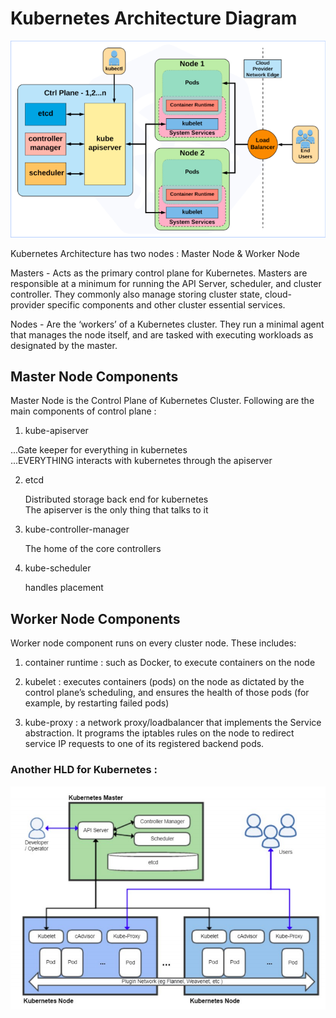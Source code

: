 # Kubernetes Architecture Diagram

![alt text](https://github.com/Shwetanshu/Kubernetes-example/blob/master/img/Architecture_Diagram.png)

Kubernetes Architecture has two nodes : Master Node & Worker Node

Masters - Acts as the primary control plane for Kubernetes. Masters are responsible at a minimum for running the API Server, scheduler, and cluster controller. They commonly also manage storing cluster state, cloud-provider specific components and other cluster essential services. 

Nodes - Are the ‘workers’ of a Kubernetes cluster. They run a minimal agent that manages the node itself, and are tasked with executing workloads as designated by the master. 

## Master Node Components

Master Node is the Control Plane of Kubernetes Cluster. Following are the main components of control plane :

1. kube-apiserver

...Gate keeper for everything in kubernetes<br/>
...EVERYTHING interacts with kubernetes through the apiserver

2. etcd

	Distributed storage back end for kubernetes<br/>
	The apiserver is the only thing that talks to it

3. kube-controller-manager

	The home of the core controllers

4. kube-scheduler

	handles placement

## Worker Node Components

Worker node component runs on every cluster node. These includes:

1. container runtime : such as Docker, to execute containers on the node

2. kubelet : executes containers (pods) on the node as dictated by the control plane’s scheduling, and ensures the
health of those pods (for example, by restarting failed pods)

3. kube-proxy : a network proxy/loadbalancer that implements the Service abstraction. It programs the iptables rules on
the node to redirect service IP requests to one of its registered backend pods.

### Another HLD for Kubernetes :

![alt text](https://github.com/Shwetanshu/Kubernetes-example/blob/master/img/K8s_HLD.png)
